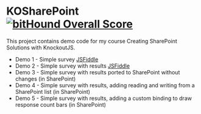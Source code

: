 # KOSharePoint [![bitHound Overall Score](https://www.bithound.io/github/sympmarc/KOSharePoint/badges/score.svg)](https://www.bithound.io/github/sympmarc/KOSharePoint)

This project contains demo code for my course Creating SharePoint Solutions with KnockoutJS.

* Demo 1 - Simple survey [JSFiddle](http://jsfiddle.net/gh/get/knockout/3.4.0/sympmarc/KOSharePoint/tree/master/demo-1/)
* Demo 2 - Simple survey with results [JSFiddle](http://jsfiddle.net/gh/get/knockout/3.4.0/sympmarc/KOSharePoint/tree/master/demo-2/)
* Demo 3 - Simple survey with results ported to SharePoint without changes (in SharePoint)
* Demo 4 - Simple survey with results, adding reading and writing from a SharePoint list (in SharePoint)
* Demo 5 - Simple survey with results, adding a custom binding to draw response count bars (in SharePoint)
